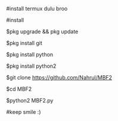 #install termux dulu broo



#install

$pkg upgrade && pkg update


$pkg install git


$pkg install python


$pkg install python2


$git clone https://github.com/Nahrul/MBF2


$cd MBF2


$python2 MBF2.py

#keep smile :)
